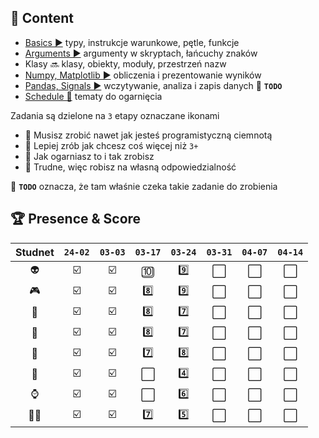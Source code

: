 ## 📒 Content

- [Basics ▶️](./basics.md) typy, instrukcje warunkowe, pętle, funkcje
- [Arguments ▶️](./args.md) argumenty w skryptach, łańcuchy znaków
- Klasy 🔜 klasy, obiekty, moduły, przestrzeń nazw
- [Numpy, Matplotlib ▶️](./np.md) obliczenia i prezentowanie wyników
- [Pandas, Signals ▶️](./pd.md) wczytywanie, analiza i zapis danych 📌 **`TODO`**
- [Schedule 📑](./todo.md) tematy do ogarnięcia

Zadania są dzielone na `3` etapy oznaczane ikonami

- 🥉 Musisz zrobić nawet jak jesteś programistyczną ciemnotą
- 🥈 Lepiej zrób jak chcesz coś więcej niż `3+`
- 🥇 Jak ogarniasz to i tak zrobisz
- 🏅 Trudne, więc robisz na własną odpowiedzialność

📌 **`TODO`** oznacza, że tam właśnie czeka takie zadanie do zrobienia

## 🏆 Presence & Score

| Studnet | `24-02` | `03-03` | `03-17` | `03-24` | `03-31` | `04-07` | `04-14` |
| :-----: | :-----: | :-----: | :-----: | :-----: | :-----: | :-----: | :-----: |
|   👽    |   ☑️    |   ☑️    |   🔟    |   9️⃣    |   ⬜️   |   ⬜️   |   ⬜️   |
|   🎮    |   ☑️    |   ☑️    |   8️⃣    |   9️⃣    |   ⬜️   |   ⬜️   |   ⬜️   |
|   👹    |   ☑️    |   ☑️    |   8️⃣    |   7️⃣    |   ⬜️   |   ⬜️   |   ⬜️   |
|   🥸    |   ☑️    |   ☑️    |   8️⃣    |   7️⃣    |   ⬜️   |   ⬜️   |   ⬜️   |
|   💅    |   ☑️    |   ☑️    |   7️⃣    |   8️⃣    |   ⬜️   |   ⬜️   |   ⬜️   |
|    🛟    |   ☑️    |   ☑️    |   ⬜️   |   4️⃣    |   ⬜️   |   ⬜️   |   ⬜️   |
|   ⌚️   |   ☑️    |   ☑️    |   ⬜️   |   6️⃣    |   ⬜️   |   ⬜️   |   ⬜️   |
|   🥷🏻    |   ☑️    |   ☑️    |   7️⃣    |   5️⃣    |   ⬜️   |   ⬜️   |   ⬜️   |

